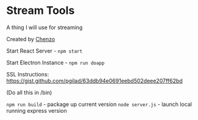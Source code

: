 Stream Tools
====================  
A thing I will use for streaming

Created by [Chenzo](https://twitter.com/1Chenzo)



Start React Server - `npm start`

Start Electron Instance - `npm run doapp`


SSL Instructions: 
https://gist.github.com/pgilad/63ddb94e0691eebd502deee207ff62bd

(Do all this in /bin)

`npm run build` - package up current version
`node server.js` - launch local running express version
